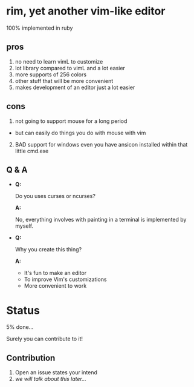 # rim, yet another vim-like editor
100% implemented in ruby

## pros
1. no need to learn vimL to customize
2. lot library compared to vimL and a lot easier
3. more supports of 256 colors
4. other stuff that will be more convenient
5. makes development of an editor just a lot easier

## cons
1. not going to support mouse for a long period
  - but can easily do things you do with mouse with vim
2. BAD support for windows even you have ansicon
   installed within that little cmd.exe

## Q & A
- **Q:**

  Do you uses curses or ncurses?
  
  **A:**
  
  No, everything involves with painting in a terminal is implemented by myself.
  
- **Q:**

  Why you create this thing?
  
  **A:**
  - It's fun to make an editor
  - To improve Vim's customizations
  - More convenient to work

# Status
5% done...

Surely you can contribute to it!

## Contribution
1. Open an issue states your intend
2. _we will talk about this later..._
